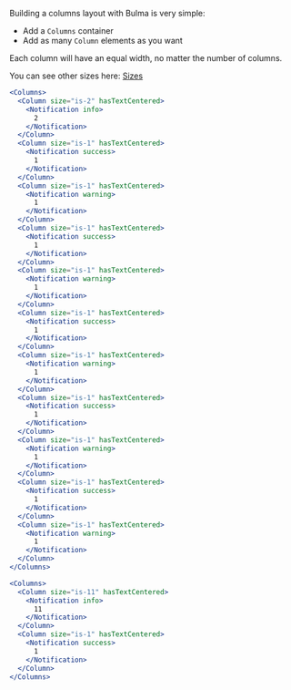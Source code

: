Building a columns layout with Bulma is very simple:

- Add a ```Columns``` container
- Add as many ```Column``` elements as you want

Each column will have an equal width, no matter the number of columns.

You can see other sizes here: [Sizes](https://bulma.io/documentation/columns/sizes/)
```jsx
<Columns>
  <Column size="is-2" hasTextCentered>
    <Notification info>
      2
    </Notification>
  </Column>
  <Column size="is-1" hasTextCentered>
    <Notification success>
      1
    </Notification>
  </Column>
  <Column size="is-1" hasTextCentered>
    <Notification warning>
      1
    </Notification>
  </Column>
  <Column size="is-1" hasTextCentered>
    <Notification success>
      1
    </Notification>
  </Column>
  <Column size="is-1" hasTextCentered>
    <Notification warning>
      1
    </Notification>
  </Column>
  <Column size="is-1" hasTextCentered>
    <Notification success>
      1
    </Notification>
  </Column>
  <Column size="is-1" hasTextCentered>
    <Notification warning>
      1
    </Notification>
  </Column>
  <Column size="is-1" hasTextCentered>
    <Notification success>
      1
    </Notification>
  </Column>
  <Column size="is-1" hasTextCentered>
    <Notification warning>
      1
    </Notification>
  </Column>
  <Column size="is-1" hasTextCentered>
    <Notification success>
      1
    </Notification>
  </Column>
  <Column size="is-1" hasTextCentered>
    <Notification warning>
      1
    </Notification>
  </Column>
</Columns>
```
```jsx
<Columns>
  <Column size="is-11" hasTextCentered>
    <Notification info>
      11
    </Notification>
  </Column>
  <Column size="is-1" hasTextCentered>
    <Notification success>
      1
    </Notification>
  </Column>
</Columns>
```
